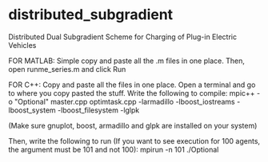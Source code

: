 # distributed_subgradient
Distributed Dual Subgradient Scheme for Charging of Plug-in Electric Vehicles

FOR MATLAB:
Simple copy and paste all the .m files in one place. Then, open runme_series.m and click Run

FOR C++:
Copy and paste all the files in one place. Open a terminal and go to where you copy pasted the stuff. Write the following to compile:
mpic++ -o "Optional" master.cpp optimtask.cpp -larmadillo -lboost_iostreams -lboost_system -lboost_filesystem -lglpk

(Make sure gnuplot, boost, armadillo and glpk are installed on your system)

Then, write the following to run (If you want to see execution for 100 agents, the argument must be 101 and not 100):
mpirun -n 101 ./Optional
